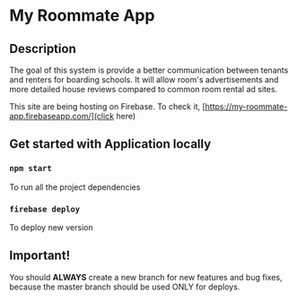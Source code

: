# My Roommate App

## Description
The goal of this system is provide a better communication between tenants and renters for boarding schools. It will allow room's advertisements and more detailed house reviews compared to common room rental ad sites.

This site are being hosting on Firebase. To check it, [https://my-roommate-app.firebaseapp.com/](click here)

## Get started with Application locally

### `npm start`
To run all the project dependencies

### `firebase deploy`
To deploy new version

## Important!
You should __ALWAYS__ create a new branch for new features and bug fixes, because the master branch should be used ONLY for deploys.

